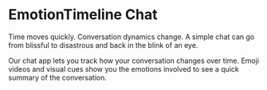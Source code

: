 # EmotionTimeline Chat

Time moves quickly. Conversation dynamics change. A simple chat can go from blissful to disastrous and back in the blink of an eye.

Our chat app lets you track how your conversation changes over time. Emoji videos and visual cues show you the emotions involved to see a quick summary of the conversation.